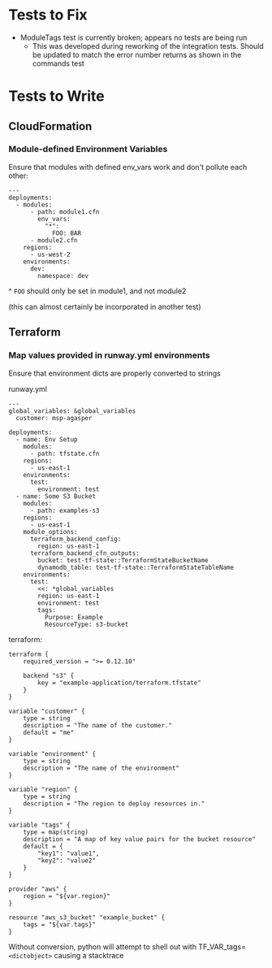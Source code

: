 # Tests to Fix

* ModuleTags test is currently broken; appears no tests are being run
    * This was developed during reworking of the integration tests. Should be updated to match the error number returns as shown in the commands test

# Tests to Write

## CloudFormation

### Module-defined Environment Variables

Ensure that modules with defined env_vars work and don't pollute each other:

```
---
deployments:
  - modules:
      - path: module1.cfn
        env_vars:
          "*":
            FOO: BAR
      - module2.cfn
    regions:
      - us-west-2
    environments:
      dev:
        namespace: dev
```

^ `FOO` should only be set in module1, and not module2

(this can almost certainly be incorporated in another test)


## Terraform

### Map values provided in runway.yml environments

Ensure that environment dicts are properly converted to strings

runway.yml
```
---
global_variables: &global_variables
  customer: msp-agasper

deployments:
  - name: Env Setup
    modules:
      - path: tfstate.cfn
    regions:
      - us-east-1
    environments:
      test:
        environment: test
  - name: Some S3 Bucket
    modules:
      - path: examples-s3
    regions:
      - us-east-1
    module_options:
      terraform_backend_config:
        region: us-east-1
      terraform_backend_cfn_outputs:
        bucket: test-tf-state::TerraformStateBucketName
        dynamodb_table: test-tf-state::TerraformStateTableName
    environments:
      test:
        <<: *global_variables
        region: us-east-1
        environment: test
        tags:
          Purpose: Example
          ResourceType: s3-bucket

```

terraform:
```
terraform {
    required_version = ">= 0.12.10"

    backend "s3" {
        key = "example-application/terraform.tfstate"
    }
}

variable "customer" {
    type = string
    description = "The name of the customer."
    default = "me"
}

variable "environment" {
    type = string
    description = "The name of the environment"
}

variable "region" {
    type = string
    description = "The region to deploy resources in."
}

variable "tags" {
    type = map(string)
    description = "A map of key value pairs for the bucket resource"
    default = {
        "key1": "value1",
        "key2": "value2"
    }
}

provider "aws" {
    region = "${var.region}"
}

resource "aws_s3_bucket" "example_bucket" {
    tags = "${var.tags}"
}
```

Without conversion, python will attempt to shell out with TF_VAR_tags=`<dictobject>` causing
a stacktrace
